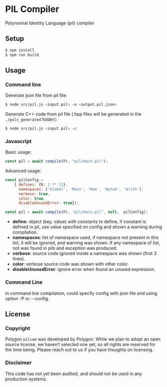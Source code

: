 # PIL Compiler
Polynomial Identity Language (pil) compiler

## Setup
```sh
$ npm install
$ npm run build
```
## Usage

### Command line
Generate json file from pil file:
```sh
$ node src/pil.js <input.pil> -o <output.pil.json>
```
Generate C++ code from pil file (.hpp files will be generated in the `./pols_generated` folder):
```sh
$ node src/pil.js <input.pil> -c
```

### Javascript
Basic usage:
```javascript
const pil = await compile(Fr, "pil/main.pil");
```
Advanced usage:
```javascript
const pilConfig =
    { defines: {N: 2 ** 21},
      namespaces: ['Global', 'Main', 'Rom', 'Byte4', 'Arith'],
      verbose: true,
      color: true,
      disableUnusedError: true});

const pil = await compile(Fr, "pil/main.pil", null,  pilConfig);
```
- **define**: object (key, value) with constants to define, if constant is defined in pil, use value specified on config and shown a warning during compilation.
- **namespaces**: list of namespace used, if namespace not present in this list, it will be ignored, and warning was shown. If any namespace of list, not was found in pils and exception was produced.
- **verbose**: source code ignored inside a namespace was shown (first 3 lines).
- **color**: verbose source code was shown with other color.
- **disableUnusedError**: ignore error when found an unused expression.
### Command Line

In command line compilation, could specify config with json file and using option -P or --config.
## License

### Copyright
Polygon `pilcom` was developed by Polygon. While we plan to adopt an open source license, we haven’t selected one yet, so all rights are reserved for the time being. Please reach out to us if you have thoughts on licensing.

### Disclaimer
This code has not yet been audited, and should not be used in any production systems.
